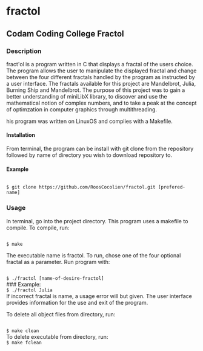 # fractol

## Codam Coding College Fractol

### Description
fract'ol is a program written in C that displays a fractal of the users choice. The program allows the user to manipulate the displayed fractal and change between the four different fractals handled by the program as instructed by a user interface. The fractals available for this project are Mandelbrot, Julia, Burning Ship and Mandelbrot.
The purpose of this project was to gain a better understanding of miniLibX library, to discover and use the mathematical notion of complex numbers, and to take a peak at the concept of optimzation in computer graphics through multithreading.

his program was written on LinuxOS and complies with a Makefile.

#### Installation
From terminal, the program can be install with git clone from the repository followed by name of directory you wish to download repository to.

#### Example
<code>
$ git clone https://github.com/RoosCocolien/fractol.git [prefered-name]
</code>

### Usage
In terminal, go into the project directory. This program uses a makefile to compile. To compile, run:

<code>
$ make
</code>

The executable name is fractol. To run, chose one of the four optional fractal as a parameter. Run program with:

<code>
$ ./fractol [name-of-desire-fractol]
</code>
### Example:
<code>
$ ./fractol Julia
</code>
If incorrect fractal is name, a usage error will but given. The user interface provides information for the use and exit of the program.

To delete all object files from directory, run:

<code>
$ make clean
</code>
To delete executable from directory, run:
<code>
$ make fclean
</code>
